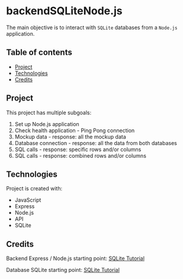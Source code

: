 # backendSQLiteNode.js
The main objective is to interact with `SQLite` databases from a `Node.js` application.

## Table of contents
* [Project](#Project)
* [Technologies](#technologies)
* [Credits](#Credits)

## Project
This project has multiple subgoals:
1. Set up Node.js application
2. Check health application - Ping Pong connection
3. Mockup data - response: all the mockup data
4. Database connection - response: all the data from both databases
5. SQL calls - response: specific rows and/or columns
6. SQL calls - response: combined rows and/or columns

## Technologies
Project is created with:
* JavaScript
* Express
* Node.js
* API
* SQLite

## Credits
Backend Express / Node.js starting point:
[SQLite Tutorial](https://expressjs.com/)

Database SQLite starting point:
[SQLite Tutorial](https://www.sqlitetutorial.net/)


